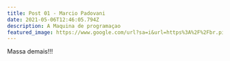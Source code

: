 ```yaml
---
title: Post 01 - Marcio Padovani
date: 2021-05-06T12:46:05.794Z
description: A Maquina de programaçao
featured_image: https://www.google.com/url?sa=i&url=https%3A%2F%2Fbr.pinterest.com%2Fpin%2F180355160066163019%2F&psig=AOvVaw0DJiGQqLKc6gdWUDH9iIUH&ust=1620391645940000&source=images&cd=vfe&ved=0CAIQjRxqFwoTCOiwn7WLtfACFQAAAAAdAAAAABAH
---
```

Massa demais!!!